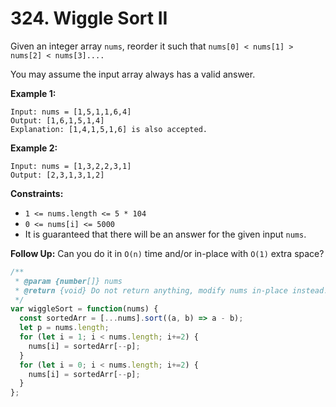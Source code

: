 # 324. Wiggle Sort II

Given an integer array `nums`, reorder it such that `nums[0] < nums[1] > nums[2] < nums[3]....`

You may assume the input array always has a valid answer.

 

**Example 1:**
```
Input: nums = [1,5,1,1,6,4]
Output: [1,6,1,5,1,4]
Explanation: [1,4,1,5,1,6] is also accepted.
```

**Example 2:**
```
Input: nums = [1,3,2,2,3,1]
Output: [2,3,1,3,1,2]
```

**Constraints:**

- `1 <= nums.length <= 5 * 104`
- `0 <= nums[i] <= 5000`
- It is guaranteed that there will be an answer for the given input `nums`.
 

**Follow Up:** Can you do it in `O(n)` time and/or in-place with `O(1)` extra space?

```javascript
/**
 * @param {number[]} nums
 * @return {void} Do not return anything, modify nums in-place instead.
 */
var wiggleSort = function(nums) {
  const sortedArr = [...nums].sort((a, b) => a - b);
  let p = nums.length;
  for (let i = 1; i < nums.length; i+=2) {
    nums[i] = sortedArr[--p];
  }
  for (let i = 0; i < nums.length; i+=2) {
    nums[i] = sortedArr[--p];
  }
};
```

